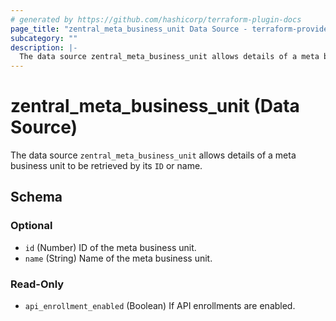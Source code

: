 ```yaml
---
# generated by https://github.com/hashicorp/terraform-plugin-docs
page_title: "zentral_meta_business_unit Data Source - terraform-provider-zentral"
subcategory: ""
description: |-
  The data source zentral_meta_business_unit allows details of a meta business unit to be retrieved by its ID or name.
---
```


# zentral_meta_business_unit (Data Source)

The data source `zentral_meta_business_unit` allows details of a meta business unit to be retrieved by its `ID` or name.



<!-- schema generated by tfplugindocs -->
## Schema

### Optional

- `id` (Number) ID of the meta business unit.
- `name` (String) Name of the meta business unit.

### Read-Only

- `api_enrollment_enabled` (Boolean) If API enrollments are enabled.


